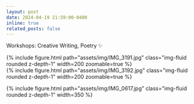 ```yaml
---
layout: post
date: 2024-04-19 21:59:00-0400
inline: true
related_posts: false
---
```


Workshops: Creative Writing, Poetry :sparkles:

<div class="row mt-3">
    <div class="col-sm mt-3 mt-md-0">
        {% include figure.html path="assets/img/IMG_3191.jpg" class="img-fluid rounded z-depth-1" width=200 zoomable=true %}
    </div>
    <div class="col-sm mt-3 mt-md-0">
        {% include figure.html path="assets/img/IMG_3192.jpg" class="img-fluid rounded z-depth-1" width=200 zoomable=true %}
    </div>
</div>

{% include figure.html path="assets/img/IMG_0617.jpg" class="img-fluid rounded z-depth-1" width=350 %}
